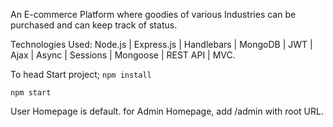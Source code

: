 An E-commerce Platform where goodies of various Industries can be purchased and can keep track of status.

Technologies Used:
Node.js | Express.js | Handlebars | MongoDB | JWT | Ajax | Async | Sessions | Mongoose | REST API | MVC.

To head Start project;
`npm install`

`npm start`

User Homepage is default. for Admin Homepage, add /admin with root URL.
